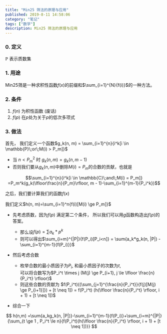 ```yaml
---
title: "Min25 筛法的原理与应用"
published: 2019-8-11 14:58:06
category: "笔记"
tags: ["数学"]
description: Min25 筛法的原理与应用
---
```



### 0. 定义
$\mathbb{P}$ 表示质数集

### 1. 用途

Min25筛是一种求积性函数$f(x)$的前缀和$\sum_{i=1}^{N}{f(i)}$的一种方法。  

### 2. 条件

1. $f(n)$ 为积性函数 (废话)
2. $f(p)$ 在$p$处为关于$p$的低次多项式

### 3. 做法

首先， 我们定义一个函数$g_k(n, m) = \sum_{i=1}^{n}{i^k[i \in \mathbb{P}\;or\;M(i) > P_m]}$

- 当 $n < P_m^2$ 时 $g_k(n, m) = g_k(n, m - 1)$
- 否则我们要从$g_k(n, m)$中删除$M(i)=P_m$的合数的贡献，也就是  

$$\sum_{i=1}^{n}{i^k[i \in \mathbb{C}\;and\;M(i) = P_m]} =P_m^k(g_k(\lfloor\frac{n}{P_m}\rfloor, m - 1)-\sum_{i=1}^{m-1}{P_i^k})$$

之后，我们要计算我们的函数$f(x)$  

我们定义$h(n, m)=\sum_{i=1}^n{f(i)[M(i) \ge P_m]}$

- 先考虑质数，因为$f(p)$ 满足第二个条件， 所以我们可以用$g$函数构造出$f(p)$的答案。
    - 那么设$f(p) = \sum{a_k*p^k}$
    - 则可以得出$\sum_{i=m}^{|P|}{f(P_i)[P_i<n]} = \sum{a_k*g_k(n, |P|) - \sum_{i=1}^{m-1}{f(P_i)}}$

- 然后考虑合数
    - 枚举合数的最小质因子为$P_i$, 和最小质因子的次数为$t$,  
    可以将合数写为$P_i^t \times j (M(j) \ge P_{i+1}, j \le \lfloor \frac{n}{P_i^t} \rfloor)$
    - 则这些合数的贡献为 $f(P_i^t)((\sum_{j=1}^{\frac{n}{P_i^t}}{f(j)[M(j) \ge P_{i+1}]}) + [t \neq 1]) = f(P_i^t) (h(\lfloor \frac{n}{P_i^t} \rfloor, i + 1) + [t \neq 1])$

- 综合一下

$$ h(n,m) =\sum{a_kg_k(n, |P|)}-\sum_{i=1}^{m-1}{f(P_i)}+\sum_{i=m}^{|P|}{\sum_{t \ge 1 , P_i^t \le n}{f(P_i^t)(h(\lfloor \frac{n}{P_i^t} \rfloor, i + 1) + [t \neq 1])}} $$